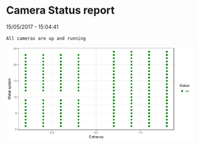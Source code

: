 Camera Status report
================
15/05/2017 - 15:04:41

    All cameras are up and running

![](camreport_files/figure-markdown_github/unnamed-chunk-2-1.png)
